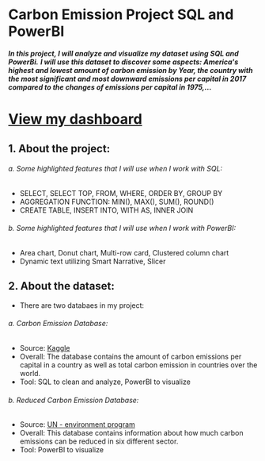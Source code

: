 # Carbon Emission Project SQL and PowerBI
***In this project, I will analyze and visualize my dataset using SQL and PowerBi.***
***I will use this dataset to discover some aspects: America's highest and lowest amount of carbon emission by Year, the country with the most significant and most downward emissions per capital in 2017 compared to the changes of emissions per capital in 1975,...***

# [View my dashboard](https://app.powerbi.com/reportEmbed?reportId=e4a54f5a-7b0d-4125-af48-fac183834e01&autoAuth=true&ctid=6232b055-76b9-4c13-9b88-b562ae7db6fb)

## 1. About the project: 
###### a. Some highlighted features that I will use when I work with SQL: 
- SELECT, SELECT TOP, FROM, WHERE, ORDER BY, GROUP BY
- AGGREGATION FUNCTION: MIN(), MAX(), SUM(), ROUND()
- CREATE TABLE, INSERT INTO, WITH AS, INNER JOIN

###### b. Some highlighted features that I will use when I work with PowerBI: 
- Area chart, Donut chart, Multi-row card, Clustered column chart
- Dynamic text utilizing Smart Narrative, Slicer

## 2. About the dataset: 
- There are two databaes in my project: 

###### a. Carbon Emission Database: 
- Source: [Kaggle](https://www.kaggle.com/datasets/vineethakkinapalli/united-nations-environment-data?select=Water+and+Sanitation+Services.csv)
- Overall: The database contains the amount of carbon emissions per capital in a country as well as total carbon emission in countries over the world. 
- Tool: SQL to clean and analyze, PowerBI to visualize

###### b. Reduced Carbon Emission Database: 
- Source: [UN - environment program](https://www.unep.org/interactive/six-sector-solution-climate-change/)
- Overall: This database contains information about how much carbon emissions can be reduced in six different sector. 
- Tool: PowerBI to visualize 



